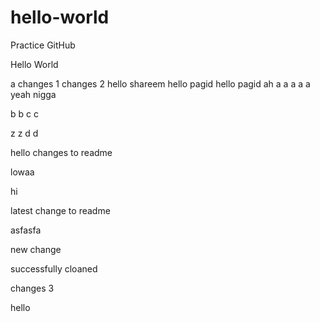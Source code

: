 # hello-world
Practice GitHub

Hello World

a
changes 1
changes 2
hello shareem
hello pagid
hello pagid ah
a
a
a
a
a yeah nigga

b
b
c
c

z
z
d
d

hello changes to readme

lowaa

hi

latest change to readme

asfasfa

new change 

successfully cloaned

changes 3

hello
